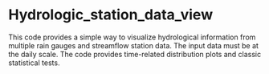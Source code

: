 # Hydrologic_station_data_view
This code provides a simple way to visualize hydrological information from multiple rain gauges and streamflow station data. The input data must be at the daily scale. The code provides time-related distribution plots and classic statistical tests.
